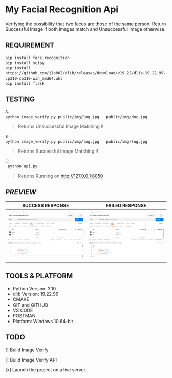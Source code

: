# My Facial Recognition Api
 Verifying the possibility that two faces are those of the same person. 
 Return Successful Image  if both images match and Unsuccessful Image otherwise. 

## REQUIREMENT 

```
pip install face_recognition
pip install scipy
pip install https://github.com/jloh02/dlib/releases/download/v19.22/dlib-19.22.99-cp310-cp310-win_amd64.whl
pip install flask

```

## TESTING

 
```
A:
python image_verify.py public/img/lng.jpg   public/img/doc.jpg
```
> Returns Unsuccessful Image Matching  !! 



```
B :
python image_verify.py public/img/lng.jpg   public/img/lng.jpg
```
> Returns Successful Image Matching  !! 

```
C:
 python api.py
 ```
 > Returns Running on http://127.0.0.1:8050





## ***PREVIEW***

| SUCCESS RESPONSE | FAILED RESPONSE |
|     ------------- | ------------- |
| ![Main Page](public/screenshot/true.PNG)| ![Main Page](public/screenshot/false.PNG)|




## TOOLS & PLATFORM
- Python Version: 3.10
- dlib Version: 19.22.99
- CMAKE
- GIT and GITHUB
- VS CODE
- POSTMAN
- Platform: Windows 10 64-bit


## TODO

[] Build Image Verify

[] Build Image Verify API

[x] Launch the project on a live server.
